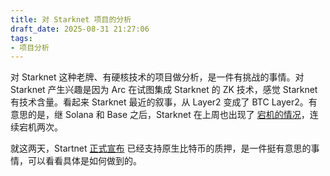 ```yaml
---
title: 对 Starknet 项目的分析
draft_date: 2025-08-31 21:27:06
tags:
- 项目分析
---
```


对 Starknet 这种老牌、有硬核技术的项目做分析，是一件有挑战的事情。对 Starknet 产生兴趣是因为 Arc 在试图集成 Starknet 的 ZK 技术，感觉 Starknet 有技术含量。看起来 Starknet 最近的叙事，从 Layer2 变成了 BTC Layer2。有意思的是，继 Solana 和 Base 之后，Starknet 在上周也出现了 [宕机的情况](https://x.com/starknet/status/1962834863599317055?s=46)，连续宕机两次。

就这两天，Startnet [正式宣布](https://x.com/Starknet/status/1967507708073976048) 已经支持原生比特币的质押，是一件挺有意思的事情，可以看看具体是如何做到的。


